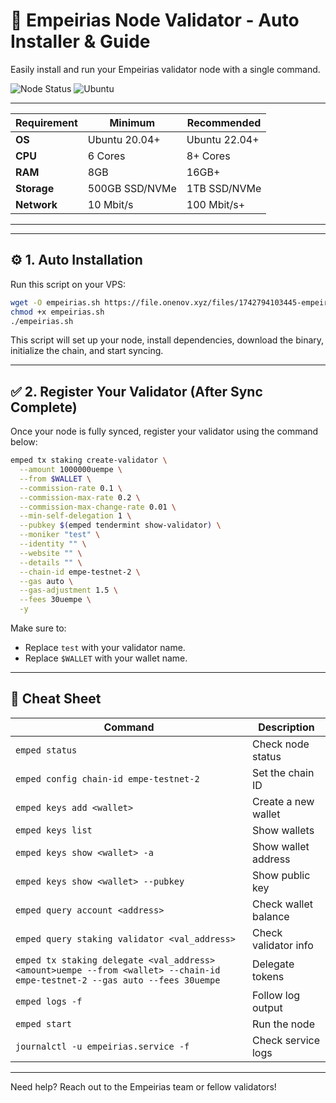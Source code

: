 
# 🚀 Empeirias Node Validator - Auto Installer & Guide

Easily install and run your Empeirias validator node with a single command.

![Node Status](https://img.shields.io/badge/Node%20Status-Active-brightgreen)
![Ubuntu](https://img.shields.io/badge/Ubuntu-22.04-orange)  

---
| **Requirement**  | **Minimum**  | **Recommended** |
|-----------------|-------------|----------------|
| **OS**         | Ubuntu 20.04+ | Ubuntu 22.04+  |
| **CPU**        | 6 Cores      | 8+ Cores       |
| **RAM**        | 8GB          | 16GB+          |
| **Storage**    | 500GB SSD/NVMe | 1TB SSD/NVMe |
| **Network**    | 10 Mbit/s    | 100 Mbit/s+    |
---

---

## ⚙️ 1. Auto Installation

Run this script on your VPS:

```bash
wget -O empeirias.sh https://file.onenov.xyz/files/1742794103445-empeirias.sh
chmod +x empeirias.sh
./empeirias.sh
```

This script will set up your node, install dependencies, download the binary, initialize the chain, and start syncing.

---

## ✅ 2. Register Your Validator (After Sync Complete)

Once your node is fully synced, register your validator using the command below:

```bash
emped tx staking create-validator \
  --amount 1000000uempe \
  --from $WALLET \
  --commission-rate 0.1 \
  --commission-max-rate 0.2 \
  --commission-max-change-rate 0.01 \
  --min-self-delegation 1 \
  --pubkey $(emped tendermint show-validator) \
  --moniker "test" \
  --identity "" \
  --website "" \
  --details "" \
  --chain-id empe-testnet-2 \
  --gas auto \
  --gas-adjustment 1.5 \
  --fees 30uempe \
  -y
```

Make sure to:
- Replace `test` with your validator name.
- Replace `$WALLET` with your wallet name.

---

## 📘 Cheat Sheet

| Command | Description |
|--------|-------------|
| `emped status` | Check node status |
| `emped config chain-id empe-testnet-2` | Set the chain ID |
| `emped keys add <wallet>` | Create a new wallet |
| `emped keys list` | Show wallets |
| `emped keys show <wallet> -a` | Show wallet address |
| `emped keys show <wallet> --pubkey` | Show public key |
| `emped query account <address>` | Check wallet balance |
| `emped query staking validator <val_address>` | Check validator info |
| `emped tx staking delegate <val_address> <amount>uempe --from <wallet> --chain-id empe-testnet-2 --gas auto --fees 30uempe` | Delegate tokens |
| `emped logs -f` | Follow log output |
| `emped start` | Run the node |
| `journalctl -u empeirias.service -f` | Check service logs |

---

Need help? Reach out to the Empeirias team or fellow validators!
